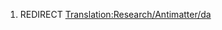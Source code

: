 1.  REDIRECT
    [Translation:Research/Antimatter/da](Translation:Research/Antimatter/da "wikilink")